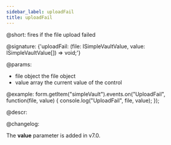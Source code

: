 ```yaml
---
sidebar_label: uploadFail
title: uploadFail
---          
```


@short: fires if the file upload failed
 
@signature: {'uploadFail: (file: ISimpleVaultValue, value: ISimpleVaultValue[]) => void;'}

@params:
- file      object      the file object
- value     array     the current value of the control

@example:
form.getItem("simpleVault").events.on("UploadFail", function(file, value) {
    console.log("UploadFail", file, value);
});

@descr:

@changelog:

The **value** parameter is added in v7.0.
